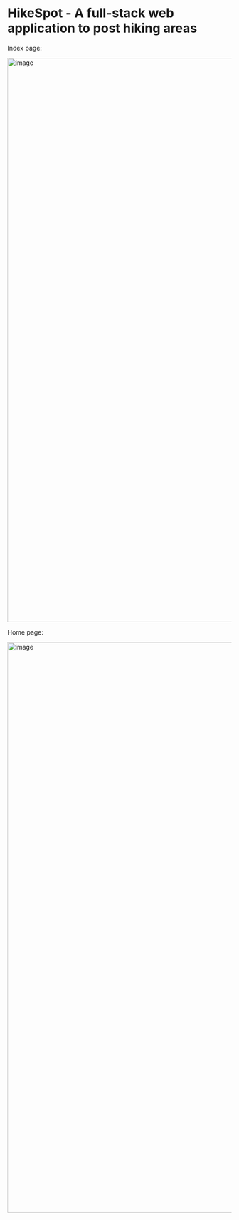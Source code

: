 <h1>HikeSpot - A full-stack web application to post hiking areas</h1>

Index page:
<p></p>
<img width="1266" alt="image" src="https://github.com/penszzip/HikeSpot/assets/76844478/984bec3c-d6c0-4ccf-ab02-99e2614bc2db">
<p></p>
Home page:
<p></p>
<img width="1280" alt="image" src="https://github.com/penszzip/HikeSpot/assets/76844478/d9b8effb-6783-4c79-afb7-a3369b8892ac">
